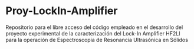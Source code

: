 # Proy-LockIn-Amplifier
Repositorio para el libre acceso del código empleado en el desarrollo del proyecto experimental de la caracterización del Lock-In Amplifier HF2LI para la operación de Espectroscopia de Resonancia Ultrasónica en Sólidos
